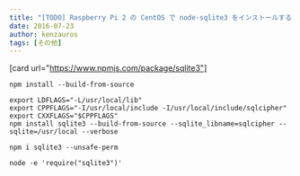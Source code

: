```yaml
---
title: "[TODO] Raspberry Pi 2 の CentOS で node-sqlite3 をインストールするには"
date: 2016-07-23
author: kenzauros
tags: [その他]
---
```


[card url="https://www.npmjs.com/package/sqlite3"]

```
npm install --build-from-source
```

```
export LDFLAGS="-L/usr/local/lib"
export CPPFLAGS="-I/usr/local/include -I/usr/local/include/sqlcipher"
export CXXFLAGS="$CPPFLAGS"
npm install sqlite3 --build-from-source --sqlite_libname=sqlcipher --sqlite=/usr/local --verbose
```

```
npm i sqlite3 --unsafe-perm
```

```
node -e 'require("sqlite3")'
```